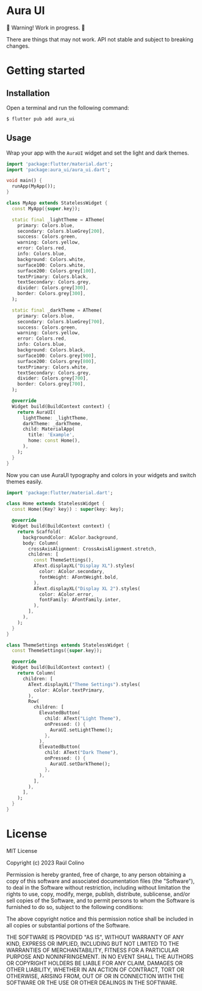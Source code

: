 <!--
This README describes the package. If you publish this package to pub.dev,
this README's contents appear on the landing page for your package.

For information about how to write a good package README, see the guide for
[writing package pages](https://dart.dev/guides/libraries/writing-package-pages).

For general information about developing packages, see the Dart guide for
[creating packages](https://dart.dev/guides/libraries/create-library-packages)
and the Flutter guide for
[developing packages and plugins](https://flutter.dev/developing-packages).
-->

# Aura UI

🚧 Warning! Work in progress. 🚧

There are things that may not work. API not stable and subject to breaking changes.

# Getting started

## Installation
Open a terminal and run the following command:

```bash
$ flutter pub add aura_ui
```

## Usage
Wrap your app with the `AuraUI` widget and set the light and dark themes.

```dart
import 'package:flutter/material.dart';
import 'package:aura_ui/aura_ui.dart';

void main() {
  runApp(MyApp());
}

class MyApp extends StatelessWidget {
  const MyApp({super.key});

  static final _lightTheme = ATheme(
    primary: Colors.blue,
    secondary: Colors.blueGrey[200],
    success: Colors.green,
    warning: Colors.yellow,
    error: Colors.red,
    info: Colors.blue,
    background: Colors.white,
    surface100: Colors.white,
    surface200: Colors.grey[100],
    textPrimary: Colors.black,
    textSecondary: Colors.grey,
    divider: Colors.grey[300],
    border: Colors.grey[300],
  );

  static final _darkTheme = ATheme(
    primary: Colors.blue,
    secondary: Colors.blueGrey[700],
    success: Colors.green,
    warning: Colors.yellow,
    error: Colors.red,
    info: Colors.blue,
    background: Colors.black,
    surface100: Colors.grey[900],
    surface200: Colors.grey[800],
    textPrimary: Colors.white,
    textSecondary: Colors.grey,
    divider: Colors.grey[700],
    border: Colors.grey[700],
  );

  @override
  Widget build(BuildContext context) {
    return AuraUI(
      lightTheme: _lightTheme,
      darkTheme: _darkTheme,
      child: MaterialApp(
        title: 'Example',
        home: const Home(),
      ),
    );
  }
}
```
Now you can use AuraUI typography and colors in your widgets and switch themes easily.

```dart
import 'package:flutter/material.dart';

class Home extends StatelessWidget {
  const Home({Key? key}) : super(key: key);

  @override
  Widget build(BuildContext context) {
    return Scaffold(
      backgroundColor: AColor.background,
      body: Column(
        crossAxisAlignment: CrossAxisAlignment.stretch,
        children: [
          const ThemeSettings(),
          AText.displayXL("Display XL").styles(
            color: AColor.secondary,
            fontWeight: AFontWeight.bold,
          ),
          AText.displayXL("Display XL 2").styles(
            color: AColor.error,
            fontFamily: AFontFamily.inter,
          ),
        ],
      ),
    );
  }
}

class ThemeSettings extends StatelessWidget {
  const ThemeSettings({super.key});

  @override
  Widget build(BuildContext context) {
    return Column(
      children: [
        AText.displayXL("Theme Settings").styles(
          color: AColor.textPrimary,
        ),
        Row(
          children: [
            ElevatedButton(
              child: AText("Light Theme"),
              onPressed: () {
                AuraUI.setLightTheme();
              },
            ),
            ElevatedButton(
              child: AText("Dark Theme"),
              onPressed: () {
                AuraUI.setDarkTheme();
              },
            ),
          ],
        ),
      ],
    );
  }
}
```

# License

MIT License

Copyright (c) 2023 Raúl Colino

Permission is hereby granted, free of charge, to any person obtaining a copy of this software and associated documentation files (the "Software"), to deal in the Software without restriction, including without limitation the rights to use, copy, modify, merge, publish, distribute, sublicense, and/or sell copies of the Software, and to permit persons to whom the Software is furnished to do so, subject to the following conditions:

The above copyright notice and this permission notice shall be included in all copies or substantial portions of the Software.

THE SOFTWARE IS PROVIDED "AS IS", WITHOUT WARRANTY OF ANY KIND, EXPRESS OR IMPLIED, INCLUDING BUT NOT LIMITED TO THE WARRANTIES OF MERCHANTABILITY, FITNESS FOR A PARTICULAR PURPOSE AND NONINFRINGEMENT. IN NO EVENT SHALL THE AUTHORS OR COPYRIGHT HOLDERS BE LIABLE FOR ANY CLAIM, DAMAGES OR OTHER LIABILITY, WHETHER IN AN ACTION OF CONTRACT, TORT OR OTHERWISE, ARISING FROM, OUT OF OR IN CONNECTION WITH THE SOFTWARE OR THE USE OR OTHER DEALINGS IN THE SOFTWARE.